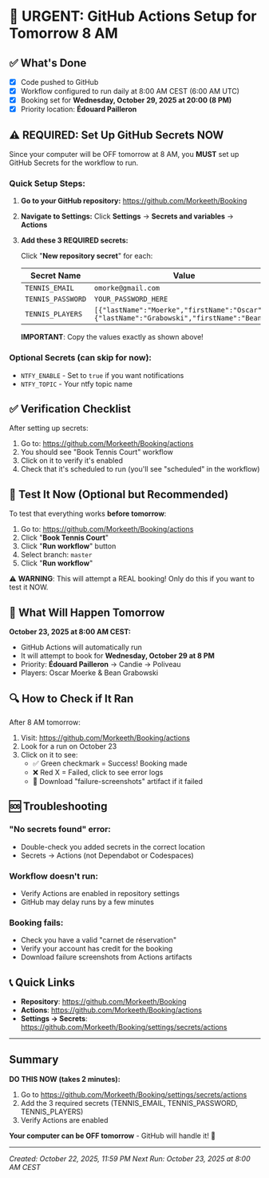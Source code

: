 # 🚨 URGENT: GitHub Actions Setup for Tomorrow 8 AM

## ✅ What's Done
- [x] Code pushed to GitHub
- [x] Workflow configured to run daily at 8:00 AM CEST (6:00 AM UTC)
- [x] Booking set for **Wednesday, October 29, 2025 at 20:00 (8 PM)**
- [x] Priority location: **Édouard Pailleron**

## ⚠️ REQUIRED: Set Up GitHub Secrets NOW

Since your computer will be OFF tomorrow at 8 AM, you **MUST** set up GitHub Secrets for the workflow to run.

### Quick Setup Steps:

1. **Go to your GitHub repository:**
   https://github.com/Morkeeth/Booking

2. **Navigate to Settings:**
   Click **Settings** → **Secrets and variables** → **Actions**

3. **Add these 3 REQUIRED secrets:**

   Click "**New repository secret**" for each:

   | Secret Name | Value |
   |------------|-------|
   | `TENNIS_EMAIL` | `omorke@gmail.com` |
   | `TENNIS_PASSWORD` | `YOUR_PASSWORD_HERE` |
   | `TENNIS_PLAYERS` | `[{"lastName":"Moerke","firstName":"Oscar"},{"lastName":"Grabowski","firstName":"Bean"}]` |

   **IMPORTANT**: Copy the values exactly as shown above!

### Optional Secrets (can skip for now):
- `NTFY_ENABLE` - Set to `true` if you want notifications
- `NTFY_TOPIC` - Your ntfy topic name

## ✅ Verification Checklist

After setting up secrets:

1. Go to: https://github.com/Morkeeth/Booking/actions
2. You should see "Book Tennis Court" workflow
3. Click on it to verify it's enabled
4. Check that it's scheduled to run (you'll see "scheduled" in the workflow)

## 🧪 Test It Now (Optional but Recommended)

To test that everything works **before tomorrow**:

1. Go to: https://github.com/Morkeeth/Booking/actions
2. Click "**Book Tennis Court**"
3. Click "**Run workflow**" button
4. Select branch: `master`
5. Click "**Run workflow**"

⚠️ **WARNING**: This will attempt a REAL booking! Only do this if you want to test it NOW.

## 📅 What Will Happen Tomorrow

**October 23, 2025 at 8:00 AM CEST:**
- GitHub Actions will automatically run
- It will attempt to book for **Wednesday, October 29 at 8 PM**
- Priority: **Édouard Pailleron** → Candie → Poliveau
- Players: Oscar Moerke & Bean Grabowski

## 🔍 How to Check if It Ran

After 8 AM tomorrow:
1. Visit: https://github.com/Morkeeth/Booking/actions
2. Look for a run on October 23
3. Click on it to see:
   - ✅ Green checkmark = Success! Booking made
   - ❌ Red X = Failed, click to see error logs
   - 📸 Download "failure-screenshots" artifact if it failed

## 🆘 Troubleshooting

### "No secrets found" error:
- Double-check you added secrets in the correct location
- Secrets → Actions (not Dependabot or Codespaces)

### Workflow doesn't run:
- Verify Actions are enabled in repository settings
- GitHub may delay runs by a few minutes

### Booking fails:
- Check you have a valid "carnet de réservation"
- Verify your account has credit for the booking
- Download failure screenshots from Actions artifacts

## 📞 Quick Links

- **Repository**: https://github.com/Morkeeth/Booking
- **Actions**: https://github.com/Morkeeth/Booking/actions
- **Settings → Secrets**: https://github.com/Morkeeth/Booking/settings/secrets/actions

---

## Summary

**DO THIS NOW (takes 2 minutes):**
1. Go to https://github.com/Morkeeth/Booking/settings/secrets/actions
2. Add the 3 required secrets (TENNIS_EMAIL, TENNIS_PASSWORD, TENNIS_PLAYERS)
3. Verify Actions are enabled

**Your computer can be OFF tomorrow** - GitHub will handle it! 🎾

---
*Created: October 22, 2025, 11:59 PM*
*Next Run: October 23, 2025 at 8:00 AM CEST*

